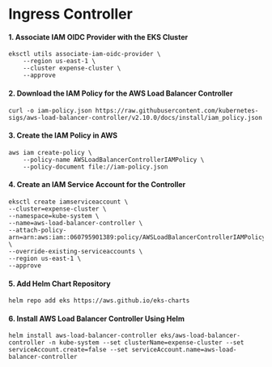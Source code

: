 # Ingress Controller

#### 1. Associate IAM OIDC Provider with the EKS Cluster
```
eksctl utils associate-iam-oidc-provider \
    --region us-east-1 \
    --cluster expense-cluster \
    --approve
```
#### 2. Download the IAM Policy for the AWS Load Balancer Controller
```
curl -o iam-policy.json https://raw.githubusercontent.com/kubernetes-sigs/aws-load-balancer-controller/v2.10.0/docs/install/iam_policy.json
```
#### 3. Create the IAM Policy in AWS
```
aws iam create-policy \
    --policy-name AWSLoadBalancerControllerIAMPolicy \
    --policy-document file://iam-policy.json
```
#### 4. Create an IAM Service Account for the Controller
```
eksctl create iamserviceaccount \
--cluster=expense-cluster \
--namespace=kube-system \
--name=aws-load-balancer-controller \
--attach-policy-arn=arn:aws:iam::060795901389:policy/AWSLoadBalancerControllerIAMPolicy \
--override-existing-serviceaccounts \
--region us-east-1 \
--approve
```
#### 5. Add Helm Chart Repository
```
helm repo add eks https://aws.github.io/eks-charts
```
#### 6. Install AWS Load Balancer Controller Using Helm
```
helm install aws-load-balancer-controller eks/aws-load-balancer-controller -n kube-system --set clusterName=expense-cluster --set serviceAccount.create=false --set serviceAccount.name=aws-load-balancer-controller
```